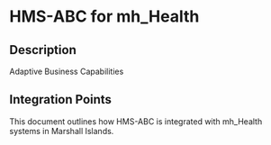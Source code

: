 # HMS-ABC for mh_Health

## Description

Adaptive Business Capabilities

## Integration Points

This document outlines how HMS-ABC is integrated with mh_Health systems in Marshall Islands.
